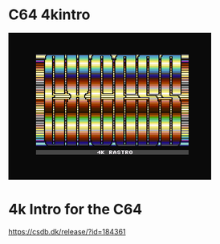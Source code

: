 # C64 4kintro

![alt text](https://github.com/Twilight1971/C64-4kintro-1/blob/main/4krastro.png)

# 4k Intro for the C64

https://csdb.dk/release/?id=184361

